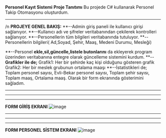 **Personel Kayıt Sistemi**
**Proje Tanıtımı**
Bu projede C# kullanarak Personel Takip Otomasyonu oluşturdum. 

------------------------------------------------
/n
**PROJEYE GENEL BAKIŞ:**
**--Admin giriş paneli ile kullanıcı girişi sağlanıyor.
**--Kullanıcı adı ve şifreler veritabanından çekilerek kontrolleri sağlanıyor.
**--Personellerin tüm bilgileri veritabanında tutuluyor.
**--Personellerin bilgileri( Ad,Soyad, Şehir, Maaş, Medeni Durumu, Mesleği)

**--Personel **ekle,sil,güncelle,listele butonlarını** da ekleyerek program üzerinden veritabanına entegre olarak güncelleme sistemini kurdum.
**--**Grafikler ile de;**
Grafik1: Her bir şehirde kaç kişi olduğunu gösteren grafik
Grafik2: Her bir meslek grubunun ortalama maaşı
**--İstatistikleri de;
Toplam personel sayısı, Evli-Bekar personel sayısı, Toplam şehir sayısı, Toplam maaş, Ortalama maaş. Olarak bir form ekranında gösterimini sağladım.


-------
------
---------
**FORM GİRİŞ EKRANI**
![image](https://github.com/mustafaarslanyazilim/Personel_Kayit_Projesi/assets/158520799/964926c0-ddca-4f4e-bbde-abc9886ae753)


-------
------
---------
**FORM PERSONEL SİSTEM EKRANI**
![image](https://github.com/mustafaarslanyazilim/Personel_Kayit_Projesi/assets/158520799/8066d9e1-c3a2-4d40-8437-af88783a2a02)
